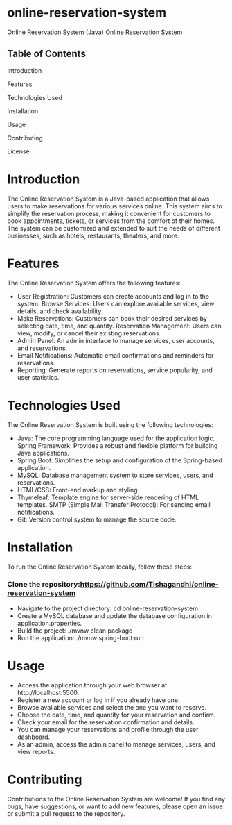 # online-reservation-system
Online Reservation System (Java)
Online Reservation System

## Table of Contents

Introduction

Features

Technologies Used

Installation

Usage

Contributing

License
# Introduction
The Online Reservation System is a Java-based application that allows users to make reservations for various services online. This system aims to simplify the reservation process, making it convenient for customers to book appointments, tickets, or services from the comfort of their homes. The system can be customized and extended to suit the needs of different businesses, such as hotels, restaurants, theaters, and more.

# Features
The Online Reservation System offers the following features:

* User Registration: Customers can create accounts and log in to the system.
Browse Services: Users can explore available services, view details, and check availability.
* Make Reservations: Customers can book their desired services by selecting date, time, and quantity.
Reservation Management: Users can view, modify, or cancel their existing reservations.
* Admin Panel: An admin interface to manage services, user accounts, and reservations.
* Email Notifications: Automatic email confirmations and reminders for reservations.
* Reporting: Generate reports on reservations, service popularity, and user statistics.
# Technologies Used
The Online Reservation System is built using the following technologies:

* Java: The core programming language used for the application logic.
Spring Framework: Provides a robust and flexible platform for building Java applications.
* Spring Boot: Simplifies the setup and configuration of the Spring-based application.
* MySQL: Database management system to store services, users, and reservations.
* HTML/CSS: Front-end markup and styling.
* Thymeleaf: Template engine for server-side rendering of HTML templates.
  SMTP (Simple Mail Transfer Protocol): For sending email notifications.
* Git: Version control system to manage the source code.
# Installation
To run the Online Reservation System locally, follow these steps:

### Clone the repository:https://github.com/Tishagandhi/online-reservation-system
* Navigate to the project directory: cd online-reservation-system
* Create a MySQL database and update the database configuration in application.properties.
* Build the project: ./mvnw clean package
* Run the application: ./mvnw spring-boot:run
# Usage
* Access the application through your web browser at http://localhost:5500.
* Register a new account or log in if you already have one.
* Browse available services and select the one you want to reserve.
* Choose the date, time, and quantity for your reservation and confirm.
* Check your email for the reservation confirmation and details.
* You can manage your reservations and profile through the user dashboard.
* As an admin, access the admin panel to manage services, users, and view reports.
# Contributing
Contributions to the Online Reservation System are welcome! If you find any bugs, have suggestions, or want to add new features, please open an issue or submit a pull request to the repository.

